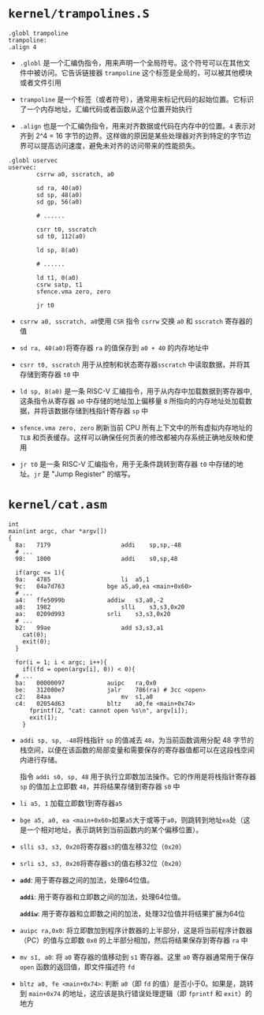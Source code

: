 # `kernel/trampolines.S`

```assembly
.globl trampoline
trampoline:
.align 4
```

- `.globl` 是一个汇编伪指令，用来声明一个全局符号。这个符号可以在其他文件中被访问。它告诉链接器 `trampoline` 这个标签是全局的，可以被其他模块或者文件引用

- `trampoline` 是一个标签（或者符号），通常用来标记代码的起始位置。它标识了一个内存地址，汇编代码或者函数从这个位置开始执行

- `.align` 也是一个汇编伪指令，用来对齐数据或代码在内存中的位置。`4` 表示对齐到 2^4 = 16 字节的边界。这样做的原因是某些处理器对齐到特定的字节边界可以提高访问速度，避免未对齐的访问带来的性能损失。





```assembly
.globl uservec
uservec:    
        csrrw a0, sscratch, a0

        sd ra, 40(a0)
        sd sp, 48(a0)
        sd gp, 56(a0)
		
		# ......

        csrr t0, sscratch
        sd t0, 112(a0)

        ld sp, 8(a0)

		# ......
		
        ld t1, 0(a0)
        csrw satp, t1
        sfence.vma zero, zero

        jr t0
```

- `csrrw a0, sscratch, a0`使用 `CSR` 指令 `csrrw` 交换 `a0` 和 `sscratch` 寄存器的值

- `sd ra, 40(a0)`将寄存器 `ra` 的值保存到 `a0 + 40` 的内存地址中

-  `csrr t0, sscratch` 用于从控制和状态寄存器`sscratch` 中读取数据，并将其存储到寄存器 `t0` 中
- `ld sp, 8(a0)` 是一条 RISC-V 汇编指令，用于从内存中加载数据到寄存器中, 这条指令从寄存器 `a0` 中存储的地址加上偏移量 `8` 所指向的内存地址处加载数据，并将该数据存储到栈指针寄存器 `sp` 中
- `sfence.vma zero, zero` 刷新当前 CPU 所有上下文中的所有虚拟内存地址的` TLB` 和页表缓存。这样可以确保任何页表的修改都被内存系统正确地反映和使用

- `jr t0` 是一条 RISC-V 汇编指令，用于无条件跳转到寄存器 `t0` 中存储的地址。`jr` 是 "Jump Register" 的缩写。









# `kernel/cat.asm`

```assembly
int
main(int argc, char *argv[])
{
  8a:	7179                	addi	sp,sp,-48
  # ...
  98:	1800                	addi	s0,sp,48
  
  if(argc <= 1){
  9a:	4785                	li	a5,1
  9c:	04a7d763          	bge	a5,a0,ea <main+0x60>
  # ...
  a4:	ffe5099b          	addiw	s3,a0,-2
  a8:	1982                	slli	s3,s3,0x20
  aa:	0209d993          	srli	s3,s3,0x20
  # ...
  b2:	99ae                	add	s3,s3,a1
    cat(0);
    exit(0);
  }
  
  for(i = 1; i < argc; i++){
  	if((fd = open(argv[i], 0)) < 0){
  # ...
  ba:	00000097          	auipc	ra,0x0
  be:	312080e7          	jalr	786(ra) # 3cc <open>
  c2:	84aa                	mv	s1,a0
  c4:	02054d63          	bltz	a0,fe <main+0x74>
      fprintf(2, "cat: cannot open %s\n", argv[i]);
      exit(1);
    }
```

- `addi sp, sp, -48`将栈指针 `sp` 的值减去 `48`，为当前函数调用分配 48 字节的栈空间，以便在该函数的局部变量和需要保存的寄存器值都可以在这段栈空间内进行存储。

  指令 `addi s0, sp, 48` 用于执行立即数加法操作。它的作用是将栈指针寄存器 `sp` 的值加上立即数 `48`，并将结果存储到寄存器 `s0` 中

- `li a5, 1` 加载立即数1到寄存器`a5`
- `bge a5, a0, ea <main+0x60>`如果`a5`大于或等于`a0`，则跳转到地址`ea`处（这是一个相对地址，表示跳转到当前函数内的某个偏移位置）。

- `slli s3, s3, 0x20`将寄存器`s3`的值左移32位（`0x20`）
- `srli s3, s3, 0x20`将寄存器`s3`的值右移32位（`0x20`）

- **`add`**: 用于寄存器之间的加法，处理64位值。

  **`addi`**: 用于寄存器和立即数之间的加法，处理64位值。

  **`addiw`**: 用于寄存器和立即数之间的加法，处理32位值并将结果扩展为64位



- `auipc ra,0x0`: 将立即数加到程序计数器的上半部分，这是将当前程序计数器（PC）的值与立即数 `0x0` 的上半部分相加，然后将结果保存到寄存器 `ra` 中

- `mv s1, a0`: 将 `a0` 寄存器的值移动到 `s1` 寄存器。这里 `a0` 寄存器通常用于保存 `open` 函数的返回值，即文件描述符 `fd`

- `bltz a0, fe <main+0x74>`: 判断 `a0`（即 `fd` 的值）是否小于0。如果是，跳转到 `main+0x74` 的地址，这应该是执行错误处理逻辑（即 `fprintf` 和 `exit`）的地方



















